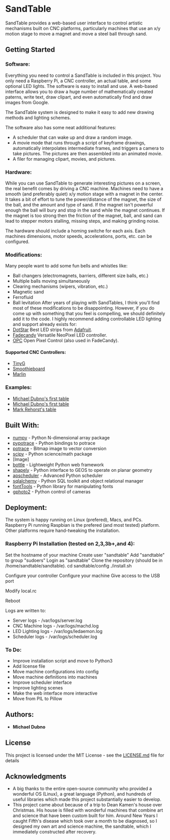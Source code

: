 # SandTable

SandTable provides a web-based user interface to control artistic mechanisms built on CNC platforms, particularly machines that use an x/y motion stage to move a magnet and move a steel ball through sand.

## Getting Started

### Software:
Everything you need to control a SandTable is included in this project. You only need a Raspberry Pi, a CNC controller, an actual table, and some optional LED lights. The software is easy to install and use.  A web-based interface allows you to draw a huge number of mathematically created paterns, write text, draw clipart, and even automatically find and draw images from Google.

The SandTable system is designed to make it easy to add new drawing methods and lighting schemes.

The software also has some neat additional features:
* A scheduler that can wake up and draw a random image.
* A movie mode that runs through a script of keyframe drawings, automatically interpolates intermediate frames, and triggers a camera to take pictures. The pictures are then assembled into an animated movie.
* A filer for managing clipart, movies, and pictures.

### Hardware:
While you can use SandTable to generate interesting pictures on a screen, the real benefit comes by driving a CNC machine. Machines need to have a smooth (and preferably quiet) x/y motion stage with a magnet in the center. It takes a bit of effort to tune the power/distance of the magnet, the size of the ball, and the amount and type of sand. If the magnet isn't powerful enough the ball will bury and stop in the sand while the magnet continues.  If the magnet is too strong then the friction of the magnet, ball, and sand can lead to stepper motors stalling, missing steps, and making grinding noise.

The hardware should include a homing switche for each axis.  Each machines dimensions, motor speeds, accelerations, ports, etc. can be configured.

### Modifications:
Many people want to add some fun bells and whistles like:
* Ball changers (electromagnets, barriers, different size balls, etc.)
* Multiple balls moving simultaneously
* Clearing mechanisms (wipers, vibration, etc.)
* Magnetic sand
* Ferrofluid
* Ball levitation
After years of playing with SandTables, I think you'll find most of these modifications to be disappointing. However, if you do come up with something that you feel is compelling, we should definitely add it to the code. I highly recommend adding controllable LED lighting and support already exists for:
* [DotStar](https://learn.adafruit.com/adafruit-dotstar-leds/overvie://learn.adafruit.com/adafruit-dotstar-leds/overview) Best LED strips from [Adafruit](https://www.adafruit.com/category/885).
* [Fadecandy](https://github.com/scanlime/fadecandy) Versatile NeoPixel LED controller.
* [OPC](http://openpixelcontrol.org/) Open Pixel Control (also used in FadeCandy).

#### Supported CNC Controllers:
* [TinyG](https://synthetos.myshopify.com/products/tinyg)
* [Smoothieboard](http://smoothieware.org/smoothieboard)
* [Marlin](https://github.com/MarlinFirmware/Marlin)

### Examples:
* [Michael Dubno's first table](https://makezine.com/2009/08/10/new-york-city-sand-table-project/)
* [Michael Dubno's first table](http://www.atelier-automatik.com/sandtable.html)
* [Mark Rehorst's table](https://drmrehorst.blogspot.com/2018/10/a-3d-printed-sand-table-spice-must-flow.html)

## Built With:
* [numpy](https://numpy.org/) - Python N-dimensional array package
* [pypotrace](https://pypi.org/project/pypotrace/) - Python bindings to potrace
* [potrace](http://potrace.sourceforge.net/) - Bitmap image to vector conversion
* [scipy](https://www.scipy.org/) - Python science/math package
* [Image]
* [bottle](http://bottlepy.org/docs/dev/) - Lightweight Python web framework
* [shapely](https://pypi.org/project/Shapely/) - Python interface to GEOS to operate on planar geometry
* [apscheduler](https://apscheduler.readthedocs.io/en/latest/) - Advanced Python scheduler
* [sqlalchemy](https://www.sqlalchemy.org/) - Python SQL toolkit and object relational manager
* [fontTools](https://github.com/fonttools/fonttools) - Python library for manipulating fonts
* [gphoto2](https://github.com/jim-easterbrook/python-gphoto2) - Python control of cameras

## Deployment:

The system is happy running on Linux (prefered), Macs, and PCs.  Raspberry Pi running Raspbian is the prefered (and most tested) platform. Other platforms require hand-tweaking the installation.

### Raspberry Pi Installation (tested on 2,3,3b+,and 4):
Set the hostname of your machine
Create user "sandtable"
Add "sandtable" to group "sudoers"
Login as "sandtable"
Clone the repository (should be in /home/sandtable/sandtable).
cd sandtable/config
./install.sh

Configure your controller
Configure your machine
Give access to the USB port

Modify local.rc

Reboot

Logs are written to:
* Server logs - /var/logs/server.log
* CNC Machine logs - /var/logs/machd.log
* LED Lighting logs - /var/logs/ledaemon.log
* Scheduler logs - /var/logs/scheduler.log

### To Do:
* Improve installation script and move to Python3
* Add license file
* Move machine configurations into config
* Move machine definitions into machines
* Improve scheduler interface
* Improve lighting scenes
* Make the web interface more interactive
* Move from PIL to Pillow

## Authors:

* **Michael Dubno**

## License

This project is licensed under the MIT License - see the [LICENSE.md](LICENSE.md) file for details

## Acknowledgments

* A big thanks to the entire open-source community who provided a wonderful OS (Linux), a great language (Python), and hundreds of useful libraries which made this project substantially easier to develop.
* This project came about because of a trip to Dean Kamen's house over Christmas. His house is filled with wonderful machines that combine art and science that have been custom built for him. Around New Years I caught Fifth's disease which took over a month to be diagnosed, so I designed my own art and science machine, the sandtable, which I immediately constructed after recovery.
